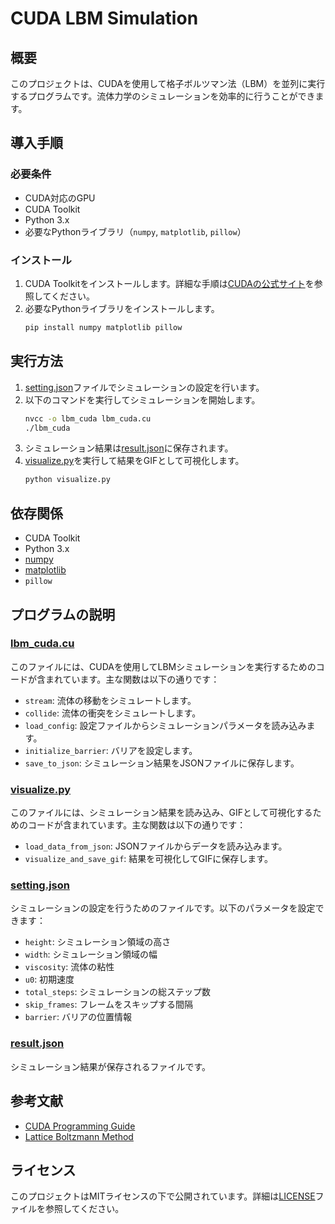 # CUDA LBM Simulation

## 概要
このプロジェクトは、CUDAを使用して格子ボルツマン法（LBM）を並列に実行するプログラムです。流体力学のシミュレーションを効率的に行うことができます。

## 導入手順
### 必要条件
- CUDA対応のGPU
- CUDA Toolkit
- Python 3.x
- 必要なPythonライブラリ（`numpy`, `matplotlib`, `pillow`）

### インストール
1. CUDA Toolkitをインストールします。詳細な手順は[CUDAの公式サイト](https://developer.nvidia.com/cuda-downloads)を参照してください。
2. 必要なPythonライブラリをインストールします。
    ```sh
    pip install numpy matplotlib pillow
    ```

## 実行方法
1. [setting.json](./setting.json)ファイルでシミュレーションの設定を行います。
2. 以下のコマンドを実行してシミュレーションを開始します。
    ```sh
    nvcc -o lbm_cuda lbm_cuda.cu
    ./lbm_cuda
    ```
3. シミュレーション結果は[result.json](./result.json)に保存されます。
4. [visualize.py](./visualize.py)を実行して結果をGIFとして可視化します。
    ```sh
    python visualize.py
    ```

## 依存関係
- CUDA Toolkit
- Python 3.x
- [numpy](https://numpy.org/)
- [matplotlib](https://matplotlib.org/)
- `pillow`


## プログラムの説明
### [lbm_cuda.cu](./lbm_cuda.cu)
このファイルには、CUDAを使用してLBMシミュレーションを実行するためのコードが含まれています。主な関数は以下の通りです：
- `stream`: 流体の移動をシミュレートします。
- `collide`: 流体の衝突をシミュレートします。
- `load_config`: 設定ファイルからシミュレーションパラメータを読み込みます。
- `initialize_barrier`: バリアを設定します。
- `save_to_json`: シミュレーション結果をJSONファイルに保存します。

### [visualize.py](./visualize.py)
このファイルには、シミュレーション結果を読み込み、GIFとして可視化するためのコードが含まれています。主な関数は以下の通りです：
- `load_data_from_json`: JSONファイルからデータを読み込みます。
- `visualize_and_save_gif`: 結果を可視化してGIFに保存します。

### [setting.json](./setting.json)
シミュレーションの設定を行うためのファイルです。以下のパラメータを設定できます：
- `height`: シミュレーション領域の高さ
- `width`: シミュレーション領域の幅
- `viscosity`: 流体の粘性
- `u0`: 初期速度
- `total_steps`: シミュレーションの総ステップ数
- `skip_frames`: フレームをスキップする間隔
- `barrier`: バリアの位置情報

### [result.json](./result.json)
シミュレーション結果が保存されるファイルです。

## 参考文献
- [CUDA Programming Guide](https://docs.nvidia.com/cuda/cuda-c-programming-guide/index.html)
- [Lattice Boltzmann Method](https://en.wikipedia.org/wiki/Lattice_Boltzmann_methods)

## ライセンス
このプロジェクトはMITライセンスの下で公開されています。詳細は[LICENSE](./LICENSE)ファイルを参照してください。